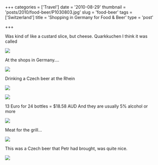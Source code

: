 +++
categories = ['Travel']
date = '2010-08-29'
thumbnail = 'posts/2010/food-beer/P1030803.jpg'
slug = 'food-beer'
tags = ['Switzerland']
title = 'Shopping in Germany for Food & Beer'
type = 'post'

+++

Was kind of like a custard slice, but cheese. Quarkkuchen I think it was called

![](P1030803.jpg)

At the shops in Germany....

![](P1030829.jpg)

Drinking a Czech beer at the Rhein

![](P1030831.jpg)

![](P1030833.jpg)

13 Euro for 24 bottles = $18.58 AUD
And they are usually 5% alcohol or more

![](P1030834.jpg)

Meat for the grill...

![](P1030848.jpg)

This was a Czech beer that Petr had brought, was quite nice.

![](P1030855.jpg)